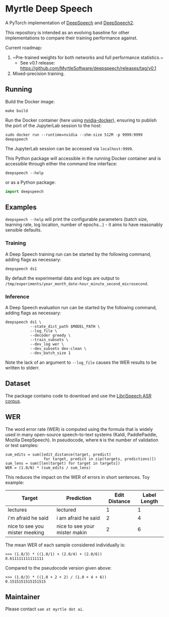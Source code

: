 # Myrtle Deep Speech

A PyTorch implementation of [DeepSpeech](https://arxiv.org/abs/1412.5567) and
[DeepSpeech2](https://arxiv.org/abs/1512.02595).

This repository is intended as an evolving baseline for other implementations
to compare their training performance against.

Current roadmap:
1. ~Pre-trained weights for both networks and full performance statistics.~
    - See v0.1 release: https://github.com/MyrtleSoftware/deepspeech/releases/tag/v0.1
1. Mixed-precision training.

## Running

Build the Docker image:

```
make build
```

Run the Docker container (here using
[nvidia-docker](https://github.com/NVIDIA/nvidia-docker)), ensuring to publish
the port of the JupyterLab session to the host:

```
sudo docker run --runtime=nvidia --shm-size 512M -p 9999:9999 deepspeech
```

The JupyterLab session can be accessed via `localhost:9999`.

This Python package will accessible in the running Docker container and is
accessible through either the command line interface:

```
deepspeech --help
```

or as a Python package:

```python
import deepspeech
```

## Examples

`deepspeech --help` will print the configurable parameters (batch size,
learning rate, log location, number of epochs...) - it aims to have reasonably
sensible defaults.

### Training

A Deep Speech training run can be started by the following command, adding
flags as necessary:

```
deepspeech ds1
```

By default the experimental data and logs are output to
`/tmp/experiments/year_month_date-hour_minute_second_microsecond`.

### Inference

A Deep Speech evaluation run can be started by the following command, adding
flags as necessary:

```
deepspeech ds1 \
           --state_dict_path $MODEL_PATH \
           --log_file \
           --decoder greedy \
           --train_subsets \
           --dev_log wer \
           --dev_subsets dev-clean \
           --dev_batch_size 1
```

Note the lack of an argument to `--log_file` causes the WER results to be
written to stderr.

## Dataset

The package contains code to download and use the [LibriSpeech ASR
corpus](http://www.openslr.org/12/).

## WER

The word error rate (WER) is computed using the formula that is widely used in
many open-source speech-to-text systems (Kaldi, PaddlePaddle, Mozilla
DeepSpeech). In pseudocode, where `N` is the number of validation or test
samples:

```
sum_edits = sum([edit_distance(target, predict)
                 for target, predict in zip(targets, predictions)])
sum_lens = sum([len(target) for target in targets])
WER = (1.0/N) * (sum_edits / sum_lens)
```

This reduces the impact on the WER of errors in short sentences. Toy example:

| Target                         | Prediction                    | Edit Distance | Label Length |
|--------------------------------|-------------------------------|---------------|--------------|
| lectures                       | lectured                      | 1             | 1            |
| i'm afraid he said             | i am afraid he said           | 2             | 4            |
| nice to see you mister meeking | nice to see your mister makin | 2             | 6            |

The mean WER of each sample considered individually is:

```
>>> (1.0/3) * ((1.0/1) + (2.0/4) + (2.0/6))
0.611111111111111
```

Compared to the pseudocode version given above:

```
>>> (1.0/3) * ((1.0 + 2 + 2) / (1.0 + 4 + 6))
0.1515151515151515
```

## Maintainer

Please contact `sam at myrtle dot ai`.
